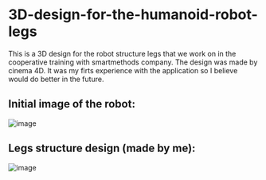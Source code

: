 # 3D-design-for-the-humanoid-robot-legs

This is a 3D design for the robot structure legs that we work on in the cooperative training with smartmethods company. The design was made by cinema 4D.
It was my firts experience with the application so I believe would do better in the future.

## Initial image of the robot:

![image](https://user-images.githubusercontent.com/107978874/187047505-e3e09a58-fdf3-4fab-bd9b-f432540aa7fe.png)

## Legs structure design (made by me):
![image](https://user-images.githubusercontent.com/107978874/187047711-9501ea44-a868-4612-b514-389118001613.png)


